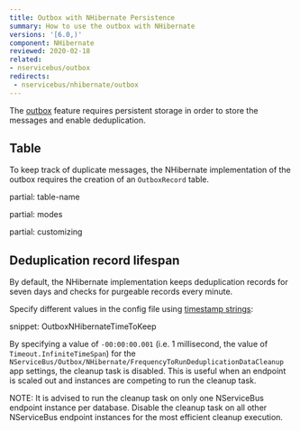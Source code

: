 ```yaml
---
title: Outbox with NHibernate Persistence
summary: How to use the outbox with NHibernate
versions: '[6.0,)'
component: NHibernate
reviewed: 2020-02-18
related:
- nservicebus/outbox
redirects:
 - nservicebus/nhibernate/outbox
---
```


The [outbox](/nservicebus/outbox) feature requires persistent storage in order to store the messages and enable deduplication.


## Table

To keep track of duplicate messages, the NHibernate implementation of the outbox requires the creation of an `OutboxRecord` table.

partial: table-name

partial: modes

partial: customizing

## Deduplication record lifespan

By default, the NHibernate implementation keeps deduplication records for seven days and checks for purgeable records every minute.

Specify different values in the config file using [timestamp strings](https://docs.microsoft.com/en-us/dotnet/standard/base-types/standard-timespan-format-strings):

snippet: OutboxNHibernateTimeToKeep

By specifying a value of `-00:00:00.001` (i.e. 1 millisecond, the value of `Timeout.InfiniteTimeSpan`) for the `NServiceBus/Outbox/NHibernate/FrequencyToRunDeduplicationDataCleanup` app settings, the cleanup task is disabled. This is useful when an endpoint is scaled out and instances are competing to run the cleanup task.

NOTE: It is advised to run the cleanup task on only one NServiceBus endpoint instance per database. Disable the cleanup task on all other NServiceBus endpoint instances for the most efficient cleanup execution.